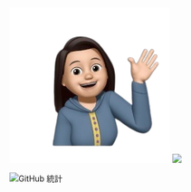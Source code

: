 ![image](https://github.com/jojononstop/jojononstop/blob/main/profileimage.png)   ![](https://komarev.com/ghpvc/?username=jojononstop&color=yellow)

![GitHub 統計](https://github-readme-stats.vercel.app/api?username=jojononstop&show_icons=true&theme=vue-dark)









